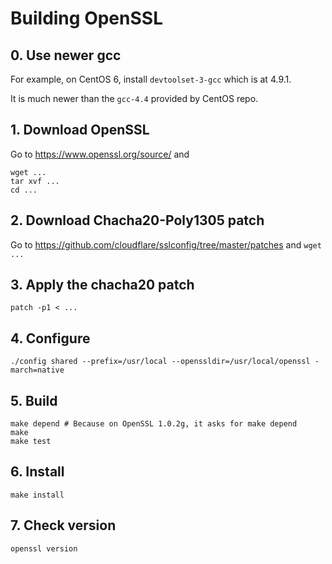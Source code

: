 # Building OpenSSL

## 0. Use newer gcc

For example, on CentOS 6, install `devtoolset-3-gcc` which is at 4.9.1.

It is much newer than the `gcc-4.4` provided by CentOS repo.


## 1. Download OpenSSL

Go to https://www.openssl.org/source/ and 

```
wget ...
tar xvf ...
cd ...
```

## 2. Download Chacha20-Poly1305 patch

Go to https://github.com/cloudflare/sslconfig/tree/master/patches and `wget ...`

## 3. Apply the chacha20 patch

`patch -p1 < ...`

## 4. Configure

`./config shared --prefix=/usr/local --openssldir=/usr/local/openssl -march=native`

## 5. Build

```
make depend # Because on OpenSSL 1.0.2g, it asks for make depend
make
make test
```

## 6. Install

`make install`

## 7. Check version

`openssl version`
